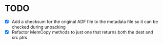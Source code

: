 # TODO

- [x] Add a checksum for the original ADF file to the metadata file so it can be checked during unpacking
- [x] Refactor MemCopy methods to just one that returns both the dest and src ptrs